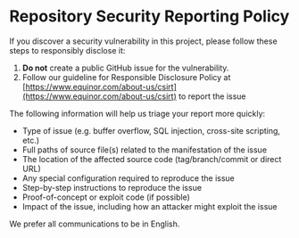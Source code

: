 # Repository Security Reporting Policy

If you discover a security vulnerability in this project, please follow these
steps to responsibly disclose it:

1. **Do not** create a public GitHub issue for the vulnerability.
2. Follow our guideline for Responsible Disclosure Policy at
   [https://www.equinor.com/about-us/csirt](https://www.equinor.com/about-us/csirt)
   to report the issue

The following information will help us triage your report more quickly:

- Type of issue (e.g. buffer overflow, SQL injection, cross-site scripting, etc.)
- Full paths of source file(s) related to the manifestation of the issue
- The location of the affected source code (tag/branch/commit or direct URL)
- Any special configuration required to reproduce the issue
- Step-by-step instructions to reproduce the issue
- Proof-of-concept or exploit code (if possible)
- Impact of the issue, including how an attacker might exploit the issue

We prefer all communications to be in English.
